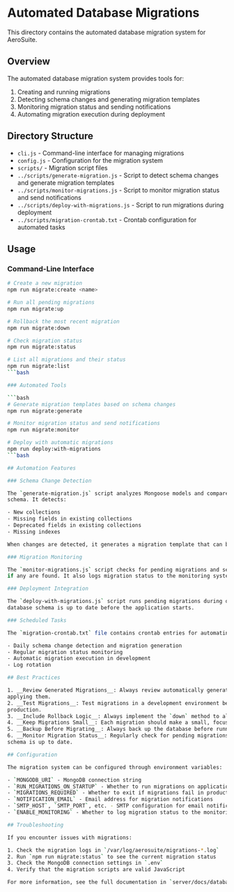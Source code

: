 # Automated Database Migrations

This directory contains the automated database migration system for AeroSuite.

## Overview

The automated database migration system provides tools for:

1. Creating and running migrations
2. Detecting schema changes and generating migration templates
3. Monitoring migration status and sending notifications
4. Automating migration execution during deployment

## Directory Structure

- `cli.js` - Command-line interface for managing migrations
- `config.js` - Configuration for the migration system
- `scripts/` - Migration script files
- `../scripts/generate-migration.js` - Script to detect schema changes and generate migration
templates
- `../scripts/monitor-migrations.js` - Script to monitor migration status and send notifications
- `../scripts/deploy-with-migrations.js` - Script to run migrations during deployment
- `../scripts/migration-crontab.txt` - Crontab configuration for automated tasks

## Usage

### Command-Line Interface

```bash
# Create a new migration
npm run migrate:create <name>

# Run all pending migrations
npm run migrate:up

# Rollback the most recent migration
npm run migrate:down

# Check migration status
npm run migrate:status

# List all migrations and their status
npm run migrate:list
```bash

### Automated Tools

```bash
# Generate migration templates based on schema changes
npm run migrate:generate

# Monitor migration status and send notifications
npm run migrate:monitor

# Deploy with automatic migrations
npm run deploy:with-migrations
```bash

## Automation Features

### Schema Change Detection

The `generate-migration.js` script analyzes Mongoose models and compares them to the database
schema. It detects:

- New collections
- Missing fields in existing collections
- Deprecated fields in existing collections
- Missing indexes

When changes are detected, it generates a migration template that can be reviewed and applied.

### Migration Monitoring

The `monitor-migrations.js` script checks for pending migrations and sends notifications via email
if any are found. It also logs migration status to the monitoring system.

### Deployment Integration

The `deploy-with-migrations.js` script runs pending migrations during deployment, ensuring the
database schema is up to date before the application starts.

### Scheduled Tasks

The `migration-crontab.txt` file contains crontab entries for automating:

- Daily schema change detection and migration generation
- Regular migration status monitoring
- Automatic migration execution in development
- Log rotation

## Best Practices

1. __Review Generated Migrations__: Always review automatically generated migrations before
applying them.
2. __Test Migrations__: Test migrations in a development environment before applying them to
production.
3. __Include Rollback Logic__: Always implement the `down` method to allow rolling back changes.
4. __Keep Migrations Small__: Each migration should make a small, focused change.
5. __Backup Before Migrating__: Always back up the database before running migrations in production.
6. __Monitor Migration Status__: Regularly check for pending migrations to ensure the database
schema is up to date.

## Configuration

The migration system can be configured through environment variables:

- `MONGODB_URI` - MongoDB connection string
- `RUN_MIGRATIONS_ON_STARTUP` - Whether to run migrations on application startup
- `MIGRATIONS_REQUIRED` - Whether to exit if migrations fail in production
- `NOTIFICATION_EMAIL` - Email address for migration notifications
- `SMTP_HOST`, `SMTP_PORT`, etc. - SMTP configuration for email notifications
- `ENABLE_MONITORING` - Whether to log migration status to the monitoring system

## Troubleshooting

If you encounter issues with migrations:

1. Check the migration logs in `/var/log/aerosuite/migrations-*.log`
2. Run `npm run migrate:status` to see the current migration status
3. Check the MongoDB connection settings in `.env`
4. Verify that the migration scripts are valid JavaScript

For more information, see the full documentation in `server/docs/database-migrations.md`.
